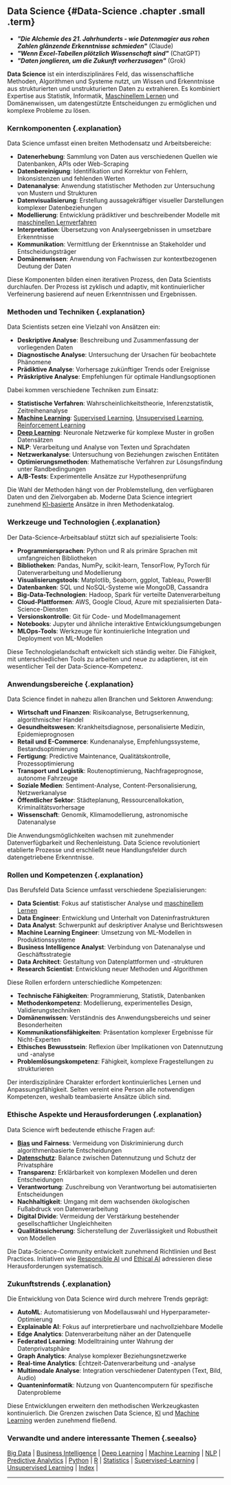 ## Data Science {#Data-Science .chapter .small .term}

- ***"Die Alchemie des 21. Jahrhunderts - wie Datenmagier aus rohen Zahlen glänzende Erkenntnisse schmieden"*** (Claude)
- ***"Wenn Excel-Tabellen plötzlich Wissenschaft sind"*** (ChatGPT)
- ***"Daten jonglieren, um die Zukunft vorherzusagen"*** (Grok)

**Data Science** ist ein interdisziplinäres Feld, das wissenschaftliche Methoden, Algorithmen und Systeme nutzt, um Wissen und Erkenntnisse aus strukturierten und unstrukturierten Daten zu extrahieren.
Es kombiniert Expertise aus Statistik, Informatik, [Maschinellem Lernen](#Machine-Learning) und Domänenwissen, um datengestützte Entscheidungen zu ermöglichen und komplexe Probleme zu lösen.

### Kernkomponenten {.explanation}

Data Science umfasst einen breiten Methodensatz und Arbeitsbereiche:

- **Datenerhebung**: Sammlung von Daten aus verschiedenen Quellen wie Datenbanken, APIs oder Web-Scraping
- **Datenbereinigung**: Identifikation und Korrektur von Fehlern, Inkonsistenzen und fehlenden Werten
- **Datenanalyse**: Anwendung statistischer Methoden zur Untersuchung von Mustern und Strukturen
- **Datenvisualisierung**: Erstellung aussagekräftiger visueller Darstellungen komplexer Datenbeziehungen
- **Modellierung**: Entwicklung prädiktiver und beschreibender Modelle mit [maschinellen Lernverfahren](#Machine-Learning)
- **Interpretation**: Übersetzung von Analyseergebnissen in umsetzbare Erkenntnisse
- **Kommunikation**: Vermittlung der Erkenntnisse an Stakeholder und Entscheidungsträger
- **Domänenwissen**: Anwendung von Fachwissen zur kontextbezogenen Deutung der Daten

Diese Komponenten bilden einen iterativen Prozess, den Data Scientists durchlaufen.
Der Prozess ist zyklisch und adaptiv, mit kontinuierlicher Verfeinerung basierend auf neuen Erkenntnissen und Ergebnissen.

### Methoden und Techniken {.explanation}

Data Scientists setzen eine Vielzahl von Ansätzen ein:

- **Deskriptive Analyse**: Beschreibung und Zusammenfassung der vorliegenden Daten
- **Diagnostische Analyse**: Untersuchung der Ursachen für beobachtete Phänomene
- **Prädiktive Analyse**: Vorhersage zukünftiger Trends oder Ereignisse
- **Präskriptive Analyse**: Empfehlungen für optimale Handlungsoptionen

Dabei kommen verschiedene Techniken zum Einsatz:

- **Statistische Verfahren**: Wahrscheinlichkeitstheorie, Inferenzstatistik, Zeitreihenanalyse
- **[Machine Learning](#Machine-Learning)**: [Supervised Learning](#Supervised-Learning), [Unsupervised Learning](#Unsupervised-Learning), [Reinforcement Learning](#Reinforcement-Learning)
- **[Deep Learning](#Deep-Learning)**: Neuronale Netzwerke für komplexe Muster in großen Datensätzen
- **NLP**: Verarbeitung und Analyse von Texten und Sprachdaten
- **Netzwerkanalyse**: Untersuchung von Beziehungen zwischen Entitäten
- **Optimierungsmethoden**: Mathematische Verfahren zur Lösungsfindung unter Randbedingungen
- **A/B-Tests**: Experimentelle Ansätze zur Hypothesenprüfung

Die Wahl der Methoden hängt von der Problemstellung, den verfügbaren Daten und den Zielvorgaben ab.
Moderne Data Science integriert zunehmend [KI-basierte](#Artificial-Intelligence) Ansätze in ihren Methodenkatalog.

### Werkzeuge und Technologien {.explanation}

Der Data-Science-Arbeitsablauf stützt sich auf spezialisierte Tools:

- **Programmiersprachen**: Python und R als primäre Sprachen mit umfangreichen Bibliotheken
- **Bibliotheken**: Pandas, NumPy, scikit-learn, TensorFlow, PyTorch für Datenverarbeitung und Modellierung
- **Visualisierungstools**: Matplotlib, Seaborn, ggplot, Tableau, PowerBI
- **Datenbanken**: SQL und NoSQL-Systeme wie MongoDB, Cassandra
- **Big-Data-Technologien**: Hadoop, Spark für verteilte Datenverarbeitung
- **Cloud-Plattformen**: AWS, Google Cloud, Azure mit spezialisierten Data-Science-Diensten
- **Versionskontrolle**: Git für Code- und Modellmanagement
- **Notebooks**: Jupyter und ähnliche interaktive Entwicklungsumgebungen
- **MLOps-Tools**: Werkzeuge für kontinuierliche Integration und Deployment von ML-Modellen

Diese Technologielandschaft entwickelt sich ständig weiter.
Die Fähigkeit, mit unterschiedlichen Tools zu arbeiten und neue zu adaptieren, ist ein wesentlicher Teil der Data-Science-Kompetenz.

### Anwendungsbereiche {.explanation}

Data Science findet in nahezu allen Branchen und Sektoren Anwendung:

- **Wirtschaft und Finanzen**: Risikoanalyse, Betrugserkennung, algorithmischer Handel
- **Gesundheitswesen**: Krankheitsdiagnose, personalisierte Medizin, Epidemieprognosen
- **Retail und E-Commerce**: Kundenanalyse, Empfehlungssysteme, Bestandsoptimierung
- **Fertigung**: Predictive Maintenance, Qualitätskontrolle, Prozessoptimierung
- **Transport und Logistik**: Routenoptimierung, Nachfrageprognose, autonome Fahrzeuge
- **Soziale Medien**: Sentiment-Analyse, Content-Personalisierung, Netzwerkanalyse
- **Öffentlicher Sektor**: Städteplanung, Ressourcenallokation, Kriminalitätsvorhersage
- **Wissenschaft**: Genomik, Klimamodellierung, astronomische Datenanalyse

Die Anwendungsmöglichkeiten wachsen mit zunehmender Datenverfügbarkeit und Rechenleistung.
Data Science revolutioniert etablierte Prozesse und erschließt neue Handlungsfelder durch datengetriebene Erkenntnisse.

### Rollen und Kompetenzen {.explanation}

Das Berufsfeld Data Science umfasst verschiedene Spezialisierungen:

- **Data Scientist**: Fokus auf statistischer Analyse und [maschinellem Lernen](#Machine-Learning)
- **Data Engineer**: Entwicklung und Unterhalt von Dateninfrastrukturen
- **Data Analyst**: Schwerpunkt auf deskriptiver Analyse und Berichtswesen
- **Machine Learning Engineer**: Umsetzung von ML-Modellen in Produktionssysteme
- **Business Intelligence Analyst**: Verbindung von Datenanalyse und Geschäftsstrategie
- **Data Architect**: Gestaltung von Datenplattformen und -strukturen
- **Research Scientist**: Entwicklung neuer Methoden und Algorithmen

Diese Rollen erfordern unterschiedliche Kompetenzen:

- **Technische Fähigkeiten**: Programmierung, Statistik, Datenbanken
- **Methodenkompetenz**: Modellierung, experimentelles Design, Validierungstechniken
- **Domänenwissen**: Verständnis des Anwendungsbereichs und seiner Besonderheiten
- **Kommunikationsfähigkeiten**: Präsentation komplexer Ergebnisse für Nicht-Experten
- **Ethisches Bewusstsein**: Reflexion über Implikationen von Datennutzung und -analyse
- **Problemlösungskompetenz**: Fähigkeit, komplexe Fragestellungen zu strukturieren

Der interdisziplinäre Charakter erfordert kontinuierliches Lernen und Anpassungsfähigkeit.
Selten vereint eine Person alle notwendigen Kompetenzen, weshalb teambasierte Ansätze üblich sind.

### Ethische Aspekte und Herausforderungen {.explanation}

Data Science wirft bedeutende ethische Fragen auf:

- **[Bias](#Bias) und Fairness**: Vermeidung von Diskriminierung durch algorithmenbasierte Entscheidungen
- **[Datenschutz](#Data-Privacy)**: Balance zwischen Datennutzung und Schutz der Privatsphäre
- **Transparenz**: Erklärbarkeit von komplexen Modellen und deren Entscheidungen
- **Verantwortung**: Zuschreibung von Verantwortung bei automatisierten Entscheidungen
- **Nachhaltigkeit**: Umgang mit dem wachsenden ökologischen Fußabdruck von Datenverarbeitung
- **Digital Divide**: Vermeidung der Verstärkung bestehender gesellschaftlicher Ungleichheiten
- **Qualitätssicherung**: Sicherstellung der Zuverlässigkeit und Robustheit von Modellen

Die Data-Science-Community entwickelt zunehmend Richtlinien und Best Practices.
Initiativen wie [Responsible AI](#Responsible-AI) und [Ethical AI](#Ethical-AI) adressieren diese Herausforderungen systematisch.

### Zukunftstrends {.explanation}

Die Entwicklung von Data Science wird durch mehrere Trends geprägt:

- **AutoML**: Automatisierung von Modellauswahl und Hyperparameter-Optimierung
- **Explainable AI**: Fokus auf interpretierbare und nachvollziehbare Modelle
- **Edge Analytics**: Datenverarbeitung näher an der Datenquelle
- **Federated Learning**: Modelltraining unter Wahrung der Datenprivatsphäre
- **Graph Analytics**: Analyse komplexer Beziehungsnetzwerke
- **Real-time Analytics**: Echtzeit-Datenverarbeitung und -analyse
- **Multimodale Analyse**: Integration verschiedener Datentypen (Text, Bild, Audio)
- **Quanteninformatik**: Nutzung von Quantencomputern für spezifische Datenprobleme

Diese Entwicklungen erweitern den methodischen Werkzeugkasten kontinuierlich.
Die Grenzen zwischen Data Science, [KI](#Artificial-Intelligence) und [Machine Learning](#Machine-Learning) werden zunehmend fließend.

### Verwandte und andere interessante Themen {.seealso}

[Big Data](#Big-Data) |
[Business Intelligence](#Business-Intelligence) |
[Deep Learning](#Deep-Learning) |
[Machine Learning](#Machine-Learning) |
[NLP](#NLP) |
[Predictive Analytics](#Predictive-Analytics) |
[Python](#Python) |
[R](#R) |
[Statistics](#Statistics) |
[Supervised-Learning](#Supervised-Learning) |
[Unsupervised Learning](#Unsupervised-Learning) |
[Index](#Index) |

----


